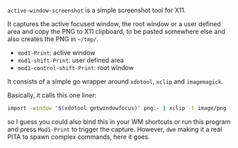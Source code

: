 `active-window-screenshot` is a simple screenshot tool for X11.

It captures the active focused window, the root window or a user defined area
and copy the PNG to X11 clipboard, to be pasted somewhere else and also creates
the PNG in `~/tmp/`.

- `mod1-Print`: active window
- `mod1-shift-Print`: user defined area
- `mod1-control-shift-Print`: root window

It consists of a simple go wrapper around `xdotool`, `xclip` and `imagemagick`.

Basically, it calls this one liner:
			
```sh
import -window "$(xdotool getwindowfocus)" png:- | xclip -t image/png -selection c
```

so I guess you could also bind this in your WM shortcuts or run this program
and press `Mod1-Print` to trigger the capture. However, `dwm` making it a real
PITA to spawn complex commands, here it goes.

